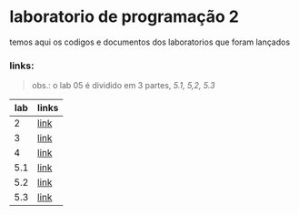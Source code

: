 # laboratorio de programação 2
 temos aqui os codigos e documentos dos laboratorios que foram lançados 

### links:
> obs.: o lab 05 é dividido em 3 partes, *5.1, 5,2, 5.3*

|lab |links |
|---|---|
|2  |[link](https://docs.google.com/document/d/e/2PACX-1vT1Arz8Pgfi4kix95e4sSkDdZuiIikJpktS0Gl1M1k9TYJUv3EF1V1b5oeKoYTZDYI-aY2jWbUzyMWg/pub)   |
|3   |[link](https://docs.google.com/document/d/e/2PACX-1vTeAoQS5BwzPYUUctzf1DWZunt7OW4K3ncy26WHXV9LRYPpSfbncV2dcdA__xAL4VLVW5ferky72euW/pub)   |
|4   |[link](https://docs.google.com/document/d/e/2PACX-1vQq7NNw_hYFUZIBGScoJjoVTYQt-aPGLf4YQZzmsNiDIg91GNphyDh0_F-zIPJ11hEootpbngyH6y6v/pub)   |
|5.1   |[link](https://docs.google.com/document/d/e/2PACX-1vQq7NNw_hYFUZIBGScoJjoVTYQt-aPGLf4YQZzmsNiDIg91GNphyDh0_F-zIPJ11hEootpbngyH6y6v/pub)   |
|5.2   |[link](https://docs.google.com/document/d/e/2PACX-1vTFSDEK6Q55QzowxtT_yaCXZf1gucxbNZxzHWTrtHRb1Gfxc1zlpdK_3HRwU_IjifxgQv56eCRnhd68/pub)   |
|5.3   |[link](https://docs.google.com/document/d/e/2PACX-1vRRheZJd9VwDTLF-4e1YSsVlE6Zd3JTqirtB9fDZLarBE2I4FzoExCdwinF43_iEkIiNkEy42j3jLmp/pub)   |


